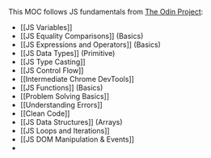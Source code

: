 This MOC follows JS fundamentals from [The Odin Project](https://www.theodinproject.com/):

-  [[JS Variables]]
-  [[JS Equality Comparisons]] (Basics)
-  [[JS Expressions and Operators]] (Basics)
-  [[JS Data Types]] (Primitive)
-  [[JS Type Casting]]
-  [[JS Control Flow]]
-  [[Intermediate Chrome DevTools]]
-  [[JS Functions]] (Basics)
-  [[Problem Solving Basics]]
-  [[Understanding Errors]]
-  [[Clean Code]]
-  [[JS Data Structures]] (Arrays)
-  [[JS Loops and Iterations]]
-  [[JS DOM Manipulation & Events]]
-  
